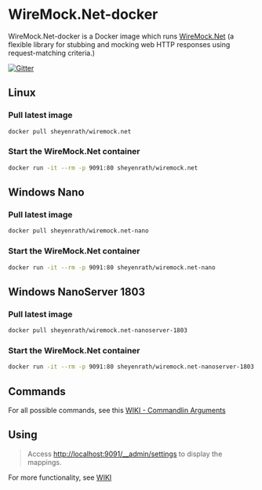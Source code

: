 # WireMock.Net-docker
WireMock.Net-docker is a Docker image which runs [WireMock.Net](https://github.com/WireMock-Net) (a flexible library for stubbing and mocking web HTTP responses using request-matching criteria.)

[![Gitter](https://img.shields.io/gitter/room/wiremock_dotnet/Lobby.svg)](https://gitter.im/wiremock_dotnet/Lobby)

## Linux

### Pull latest image

```sh
docker pull sheyenrath/wiremock.net
```

### Start the WireMock.Net container

```sh
docker run -it --rm -p 9091:80 sheyenrath/wiremock.net
```

## Windows Nano

### Pull latest image

```sh
docker pull sheyenrath/wiremock.net-nano
```

### Start the WireMock.Net container

```sh
docker run -it --rm -p 9091:80 sheyenrath/wiremock.net-nano
```

## Windows NanoServer 1803

### Pull latest image

```sh
docker pull sheyenrath/wiremock.net-nanoserver-1803
```

### Start the WireMock.Net container

```sh
docker run -it --rm -p 9091:80 sheyenrath/wiremock.net-nanoserver-1803
```

## Commands
For all possible commands, see this [WIKI - Commandlin Arguments](https://github.com/WireMock-Net/WireMock.Net-docker/wiki/Commandline-arguments)

## Using

> Access [http://localhost:9091/__admin/settings](http://localhost:9091/__admin/mappings) to display the mappings.

For more functionality, see [WIKI](https://github.com/WireMock-Net/WireMock.Net/wiki)